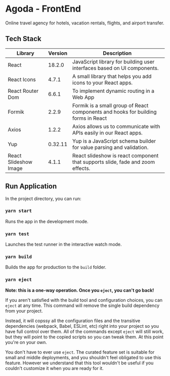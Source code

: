 # Agoda - FrontEnd
Online travel agency for hotels, vacation rentals, flights, and airport transfer.

## Tech Stack
| Library   | Version | Description |
|---|---|---|
| React  | 18.2.0   | JavaScript library for building user interfaces based on UI components. |
| React Icons  | 4.7.1  | A small library that helps you add icons to your React apps. |
| React Router Dom  | 6.6.1   | To implement dynamic routing in a Web App|
| Formik | 2.2.9 | Formik is a small group of React components and hooks for building forms in React |
| Axios  | 1.2.2  | Axios allows us to communicate with APIs easily in our React apps. |
| Yup  | 0.32.11  | Yup is a JavaScript schema builder for value parsing and validation. |
| React Slideshow Image  | 4.1.1  | React slideshow is react component that supports slide, fade and zoom effects. |

## Run Application

In the project directory, you can run:

### `yarn start`

Runs the app in the development mode.

### `yarn test`

Launches the test runner in the interactive watch mode.

### `yarn build`

Builds the app for production to the `build` folder.

### `yarn eject`

**Note: this is a one-way operation. Once you `eject`, you can't go back!**

If you aren't satisfied with the build tool and configuration choices, you can `eject` at any time. This command will remove the single build dependency from your project.

Instead, it will copssy all the configuration files and the transitive dependencies (webpack, Babel, ESLint, etc) right into your project so you have full control over them. All of the commands except `eject` will still work, but they will point to the copied scripts so you can tweak them. At this point you're on your own.

You don't have to ever use `eject`. The curated feature set is suitable for small and middle deployments, and you shouldn't feel obligated to use this feature. However we understand that this tool wouldn't be useful if you couldn't customize it when you are ready for it.


